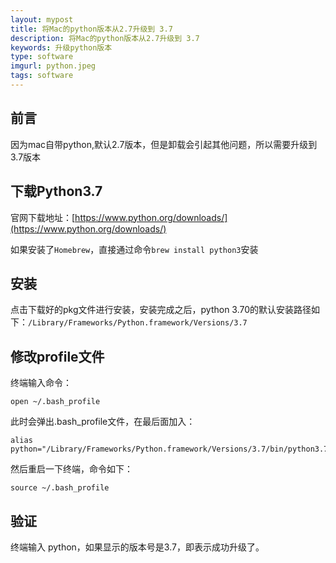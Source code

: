 ```yaml
---
layout: mypost
title: 将Mac的python版本从2.7升级到 3.7
description: 将Mac的python版本从2.7升级到 3.7
keywords: 升级python版本
type: software
imgurl: python.jpeg
tags: software
---
```


## 前言
因为mac自带python,默认2.7版本，但是卸载会引起其他问题，所以需要升级到3.7版本
## 下载Python3.7
官网下载地址：[https://www.python.org/downloads/](https://www.python.org/downloads/)     

如果安装了`Homebrew`，直接通过命令`brew install python3`安装
## 安装
点击下载好的pkg文件进行安装，安装完成之后，python 3.70的默认安装路径如下：`/Library/Frameworks/Python.framework/Versions/3.7`

## 修改profile文件
终端输入命令：
```
open ~/.bash_profile
```
此时会弹出.bash_profile文件，在最后面加入：
```
alias python="/Library/Frameworks/Python.framework/Versions/3.7/bin/python3.7"
```
然后重启一下终端，命令如下：
```
source ~/.bash_profile
```
## 验证
终端输入 python，如果显示的版本号是3.7，即表示成功升级了。